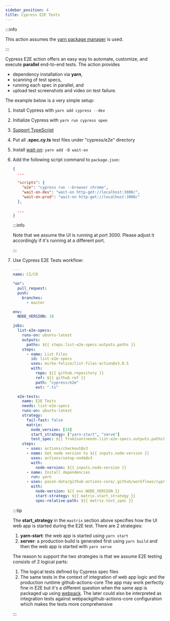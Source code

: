 ```yaml
---
sidebar_position: 4
title: Cypress E2E Tests
---
```


:::info

This action assumes the [yarn package manager](https://yarnpkg.com/) is used.

:::

Cypress E2E action offers an easy way to automate, customize, and execute **parallel** end-to-end tests. The action
provides

- dependency installation via **yarn**,
- scanning of test specs,
- running each spec in parallel, and
- upload test screenshots and video on test failure.

The example below is a very simple setup:

1. Install Cypress with `yarn add cypress --dev`
2. Initialize Cypress with `yarn run cypress open`
3. [Support TypeScript](https://docs.cypress.io/guides/tooling/typescript-support/)
4. Put all **.spec.cy.ts** test files under "cypress/e2e" directory
5. Install [wait-on]: `yarn add -D wait-on`
6. Add the following script command to `package.json`:

   ```json
   {
     ...

     "scripts": {
       "e2e": "cypress run --browser chrome",
       "wait-on-dev": "wait-on http-get://localhost:3000/",
       "wait-on-prod": "wait-on http-get://localhost:3000/"
     },

     ...
   }
   ```

   :::info

   Note that we assume the UI is running at port 3000. Please adjust it accordingly if it's running at a different port.

   :::

8. Use Cypress E2E Tests workflow:

   ```yaml
   ---
   name: CI/CD

   "on":
     pull_request:
     push:
       branches:
         - master

   env:
     NODE_VERSION: 18

   jobs:
     list-e2e-specs:
       runs-on: ubuntu-latest
       outputs:
         paths: ${{ steps.list-e2e-specs.outputs.paths }}
       steps:
         - name: List Files
           id: list-e2e-specs
           uses: mirko-felice/list-files-action@v3.0.5
           with:
             repo: ${{ github.repository }}
             ref: ${{ github.ref }}
             path: "cypress/e2e"
             ext: ".ts"

     e2e-tests:
       name: E2E Tests
       needs: list-e2e-specs
       runs-on: ubuntu-latest
       strategy:
         fail-fast: false
         matrix:
           node_version: [18]
           start_strategy: ["yarn-start", "serve"]
           test_spec: ${{ fromJson(needs.list-e2e-specs.outputs.paths) }}
       steps:
         - uses: actions/checkout@v3
         - name: Set node version to ${{ inputs.node-version }}
           uses: actions/setup-node@v3
           with:
             node-version: ${{ inputs.node-version }}
         - name: Install dependencies
           run: yarn
         - uses: paion-data/github-actions-core/.github/workflows/cypress-e2e@master
           with:
             node-version: ${{ env.NODE_VERSION }}
             start-strategy: ${{ matrix.start_strategy }}
             spec-relative-path: ${{ matrix.test_spec }}
   ```

   :::tip

   The **start_strategy** in the `mastrix` section above specifies how the UI web app is started during the E2E test.
   There are 2 strategies:

   1. **yarn-start**: the web app is started using `yarn start`
   2. **server**: a production build is generated first using `yarn build` and then the web app is started with
      `yarn serve`

   The reason to support the two strategies is that we assume E2E testing consists of 2 logical parts:

   1. The logical tests defined by Cypress spec files
   2. The same tests in the context of integration of web app logic and the production runtime
  github-actions-core
   The app may work perfectly fine in E2E but it's a different question when the same app is packaged up using
   [webpack](https://webpack.js.org/). The later could also be interpreted as integration tests against webpackgithub-actions-core
   configuration which makes the tests more comprehensive

   :::

[wait-on]: https://www.npmjs.com/package/wait-on
